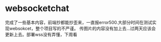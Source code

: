 # websocketchat

完成了一些基本内容，前端抄都能抄歪来，一直报error500.大部分时间在测试实现websokcet，整个项目写的不严谨。
传图片的内容没有加上去...过两天应该会更新上去。部署wss没有弄懂，下周看
